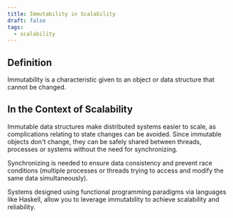 ```yaml
---
title: Immutability in Scalability
draft: false
tags:
  - scalability
---
```

## Definition

Immutability is a characteristic given to an object or data structure that cannot be changed.

## In the Context of Scalability

Immutable data structures make distributed systems easier to scale, as complications relating to state changes can be avoided. Since immutable objects don't change, they can be safely shared between threads, processes or systems without the need for synchronizing. 

Synchronizing is needed to ensure data consistency and prevent race conditions (multiple processes or threads trying to access and modify the same data simultaneously).

Systems designed using functional programming paradigms via languages like Haskell, allow you to leverage immutability to achieve scalability and reliability. 